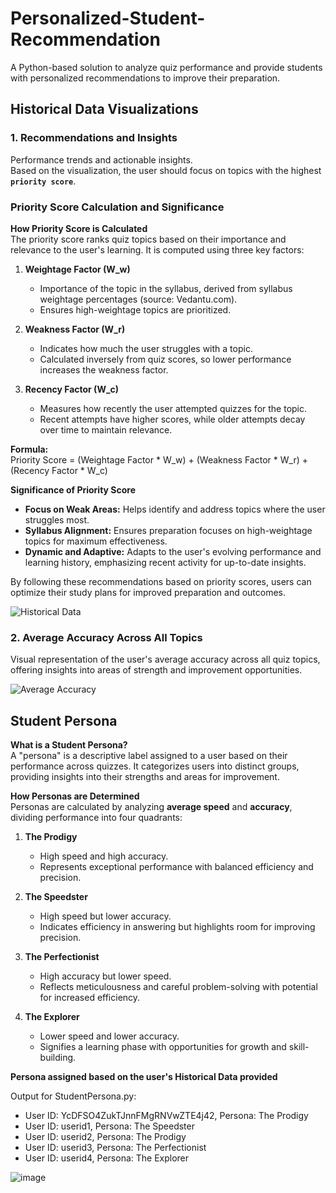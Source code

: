 # Personalized-Student-Recommendation
A Python-based solution to analyze quiz performance and provide students with personalized recommendations to improve their preparation.

## Historical Data Visualizations

### 1.  Recommendations and Insights
Performance trends and actionable insights.  
Based on the visualization, the user should focus on topics with the highest **`priority score`**.  

### Priority Score Calculation and Significance

**How Priority Score is Calculated**  
The priority score ranks quiz topics based on their importance and relevance to the user's learning. It is computed using three key factors:  

1. **Weightage Factor (W_w)**  
   - Importance of the topic in the syllabus, derived from syllabus weightage percentages (source: Vedantu.com).  
   - Ensures high-weightage topics are prioritized.  

2. **Weakness Factor (W_r)**  
   - Indicates how much the user struggles with a topic.  
   - Calculated inversely from quiz scores, so lower performance increases the weakness factor.  

3. **Recency Factor (W_c)**  
   - Measures how recently the user attempted quizzes for the topic.  
   - Recent attempts have higher scores, while older attempts decay over time to maintain relevance.  

**Formula:**  
Priority Score = (Weightage Factor * W_w) + (Weakness Factor * W_r) + (Recency Factor * W_c)


**Significance of Priority Score**  
- **Focus on Weak Areas:** Helps identify and address topics where the user struggles most.  
- **Syllabus Alignment:** Ensures preparation focuses on high-weightage topics for maximum effectiveness.  
- **Dynamic and Adaptive:** Adapts to the user's evolving performance and learning history, emphasizing recent activity for up-to-date insights.  

By following these recommendations based on priority scores, users can optimize their study plans for improved preparation and outcomes.


![Historical Data](https://github.com/user-attachments/assets/679ad5f3-5869-4c9b-b768-18cffb7113bb)

### 2. Average Accuracy Across All Topics
Visual representation of the user's average accuracy across all quiz topics, offering insights into areas of strength and improvement opportunities.  

![Average Accuracy](https://github.com/user-attachments/assets/bcac31e6-ae68-411d-b45e-d7d6331a7266)



## Student Persona

**What is a Student Persona?**  
A "persona" is a descriptive label assigned to a user based on their performance across quizzes. It categorizes users into distinct groups, providing insights into their strengths and areas for improvement.  

**How Personas are Determined**  
Personas are calculated by analyzing **average speed** and **accuracy**, dividing performance into four quadrants:  

1. **The Prodigy**  
   - High speed and high accuracy.  
   - Represents exceptional performance with balanced efficiency and precision.  

2. **The Speedster**  
   - High speed but lower accuracy.  
   - Indicates efficiency in answering but highlights room for improving precision.  

3. **The Perfectionist**  
   - High accuracy but lower speed.  
   - Reflects meticulousness and careful problem-solving with potential for increased efficiency.  

4. **The Explorer**  
   - Lower speed and lower accuracy.  
   - Signifies a learning phase with opportunities for growth and skill-building.

**Persona assigned based on the user's Historical Data provided**


Output for StudentPersona.py:

- User ID: YcDFSO4ZukTJnnFMgRNVwZTE4j42, Persona: The Prodigy
- User ID: userid1, Persona: The Speedster
- User ID: userid2, Persona: The Prodigy
- User ID: userid3, Persona: The Perfectionist
- User ID: userid4, Persona: The Explorer

![image](https://github.com/user-attachments/assets/4773d3df-c50c-4fad-b1ae-2212cb819d36)





